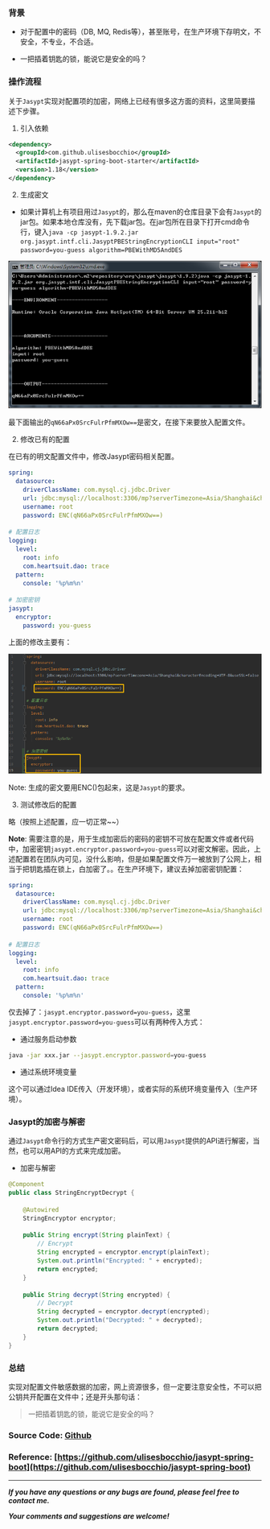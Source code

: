 ### 背景

- 对于配置中的密码（DB, MQ, Redis等），甚至账号，在生产环境下存明文，不安全，不专业，不合适。

- 一把插着钥匙的锁，能说它是安全的吗？

### 操作流程

关于`Jasypt`实现对配置项的加密，网络上已经有很多这方面的资料，这里简要描述下步骤。

1. 引入依赖

```xml
<dependency>
  <groupId>com.github.ulisesbocchio</groupId>
  <artifactId>jasypt-spring-boot-starter</artifactId>
  <version>1.18</version>
</dependency>
```

2. 生成密文

- 如果计算机上有项目用过`Jasypt`的，那么在maven的仓库目录下会有`Jasypt`的jar包。如果本地仓库没有，先下载jar包。在jar包所在目录下打开cmd命令行，键入`java -cp jasypt-1.9.2.jar org.jasypt.intf.cli.JasyptPBEStringEncryptionCLI input="root" password=you-guess algorithm=PBEWithMD5AndDES`

![2020-05-23-jasypt-encypt.png](https://github.com/heartsuit/heartsuit.github.io/raw/master/pictures/2020-05-23-jasypt-encypt.png)

最下面输出的`qN66aPx0SrcFulrPfmMXOw==`是密文，在接下来要放入配置文件。

2. 修改已有的配置

在已有的明文配置文件中，修改Jasypt密码相关配置。

```yml
spring:
  datasource:
    driverClassName: com.mysql.cj.jdbc.Driver
    url: jdbc:mysql://localhost:3306/mp?serverTimezone=Asia/Shanghai&characterEncoding=UTF-8&useSSL=false
    username: root
    password: ENC(qN66aPx0SrcFulrPfmMXOw==)

# 配置日志
logging:
  level:
    root: info
    com.heartsuit.dao: trace
  pattern:
    console: '%p%m%n'

# 加密密钥
jasypt:
  encryptor:
    password: you-guess
```

上面的修改主要有：

![2020-05-23-jasypt-config.png](https://github.com/heartsuit/heartsuit.github.io/raw/master/pictures/2020-05-23-jasypt-config.png)

Note: 生成的密文要用ENC()包起来，这是`Jasypt`的要求。

3. 测试修改后的配置

略（按照上述配置，应一切正常~~）

**Note**: 需要注意的是，用于生成加密后的密码的密钥不可放在配置文件或者代码中，加密密钥`jasypt.encryptor.password=you-guess`可以对密文解密。因此，上述配置若在团队内可见，没什么影响，但是如果配置文件万一被放到了公网上，相当于把钥匙插在锁上，白加密了。。在生产环境下，建议去掉加密密钥配置：

```yml
spring:
  datasource:
    driverClassName: com.mysql.cj.jdbc.Driver
    url: jdbc:mysql://localhost:3306/mp?serverTimezone=Asia/Shanghai&characterEncoding=UTF-8&useSSL=false
    username: root
    password: ENC(qN66aPx0SrcFulrPfmMXOw==)

# 配置日志
logging:
  level:
    root: info
    com.heartsuit.dao: trace
  pattern:
    console: '%p%m%n'
```

仅去掉了：`jasypt.encryptor.password=you-guess`，这里`jasypt.encryptor.password=you-guess`可以有两种传入方式：

- 通过服务启动参数

```bash
java -jar xxx.jar --jasypt.encryptor.password=you-guess
```

- 通过系统环境变量

这个可以通过Idea IDE传入（开发环境），或者实际的系统环境变量传入（生产环境）。

### Jasypt的加密与解密

通过`Jasypt`命令行的方式生产密文密码后，可以用`Jasypt`提供的API进行解密，当然，也可以用API的方式来完成加密。

- 加密与解密

```java
@Component
public class StringEncryptDecrypt {

    @Autowired
    StringEncryptor encryptor;

    public String encrypt(String plainText) {
        // Encrypt
        String encrypted = encryptor.encrypt(plainText);
        System.out.println("Encrypted: " + encrypted);
        return encrypted;
    }

    public String decrypt(String encrypted) {
        // Decrypt
        String decrypted = encryptor.decrypt(encrypted);
        System.out.println("Decrypted: " + decrypted);
        return decrypted;
    }
}
```

### 总结

实现对配置文件敏感数据的加密，网上资源很多，但一定要注意安全性，不可以把公钥共开配置在文件中；还是开头那句话：

> 一把插着钥匙的锁，能说它是安全的吗？

### Source Code: [Github](https://github.com/heartsuit/demo-spring-boot/tree/master/springboot-encrypt/springboot-jasypt)


### Reference: [https://github.com/ulisesbocchio/jasypt-spring-boot](https://github.com/ulisesbocchio/jasypt-spring-boot)
---

***If you have any questions or any bugs are found, please feel free to contact me.***

***Your comments and suggestions are welcome!***